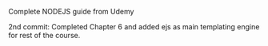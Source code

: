 Complete NODEJS guide from Udemy

2nd commit: Completed Chapter 6 and added ejs as main templating engine for rest of the course.